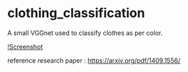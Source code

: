# clothing_classification

A small VGGnet used to classify clothes as per color.

[!Screenshot](training.png)

reference research paper : https://arxiv.org/pdf/1409.1556/

